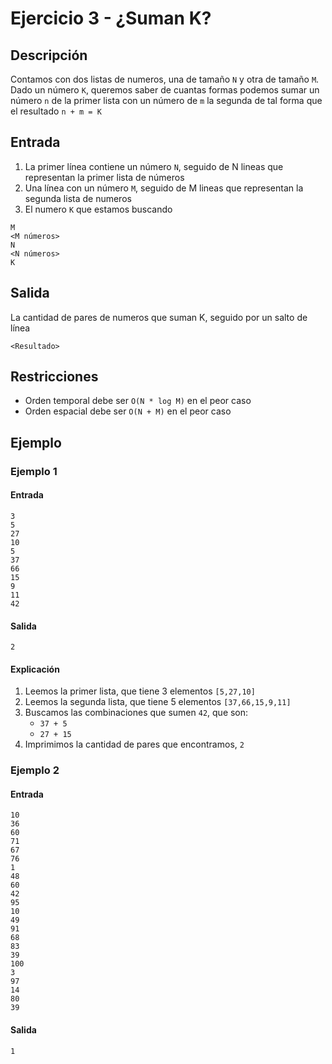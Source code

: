 # Ejercicio 3 - ¿Suman K?

## Descripción

Contamos con dos listas de numeros, una de tamaño `N` y otra de tamaño `M`. Dado un número `K`, queremos saber de cuantas formas podemos sumar un número `n` de la primer lista con un número de `m` la segunda de tal forma que el resultado `n + m = K`

## Entrada

1. La primer línea contiene un número `N`, seguido de N lineas que representan la primer lista de números
1. Una línea con un número `M`, seguido de M lineas que representan la segunda lista de numeros
1. El numero `K` que estamos buscando

```
M
<M números>
N
<N números>
K
```

## Salida

La cantidad de pares de numeros que suman K, seguido por un salto de línea

```
<Resultado>

```

## Restricciones

- Orden temporal debe ser `O(N * log M)` en el peor caso
- Orden espacial debe ser `O(N + M)` en el peor caso

## Ejemplo

### Ejemplo 1

#### Entrada

```
3
5
27
10
5
37
66
15
9
11
42
```

#### Salida

```
2

```

#### Explicación

1. Leemos la primer lista, que tiene 3 elementos `[5,27,10]`
1. Leemos la segunda lista, que tiene 5 elementos `[37,66,15,9,11]`
1. Buscamos las combinaciones que sumen `42`, que son:
   - `37 + 5`
   - `27 + 15`
1. Imprimimos la cantidad de pares que encontramos, `2`
### Ejemplo 2

#### Entrada

```
10
36
60
71
67
76
1
48
60
42
95
10
49
91
68
83
39
100
3
97
14
80
39
```

#### Salida

```
1

```
